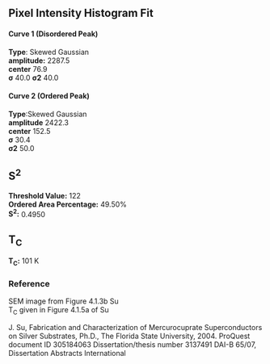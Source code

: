 ## Pixel Intensity Histogram Fit

#### Curve 1 (Disordered Peak)
**Type**: Skewed Gaussian\
**amplitude:** 2287.5\
**center** 76.9\
**σ** 40.0
**σ2** 40.0


#### Curve 2 (Ordered Peak)
**Type**:Skewed Gaussian\
**amplitude** 2422.3\
**center** 152.5\
**σ** 30.4\
**σ2** 50.0


## S<sup>2</sup>
**Threshold Value:** 122\
**Ordered Area Percentage:** 49.50%\
**S<sup>2</sup>:** 0.4950

## T<sub>C</sub>
**T<sub>C</sub>:**  101 K



### Reference
SEM image from Figure 4.1.3b Su\
T<sub>C</sub> given in Figure 4.1.5a of Su


J. Su, Fabrication and Characterization of Mercurocuprate Superconductors on Silver Substrates, Ph.D., The Florida State University, 2004.
ProQuest document ID   305184063
Dissertation/thesis number  3137491
DAI-B 65/07, Dissertation Abstracts International
